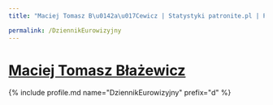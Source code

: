 ```yaml
---
title: "Maciej Tomasz B\u0142a\u017Cewicz | Statystyki patronite.pl | Patromierz"

permalink: /DziennikEurowizyjny
---
```


# [Maciej Tomasz Błażewicz](https://patronite.pl/DziennikEurowizyjny)

{% include profile.md name="DziennikEurowizyjny" prefix="d" %}
